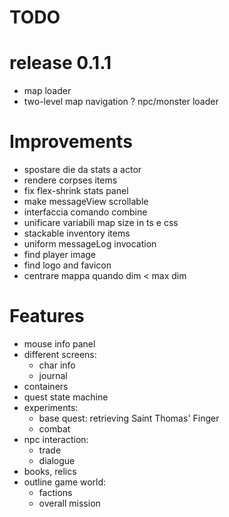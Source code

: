# TODO

# release 0.1.1
- map loader
- two-level map navigation
? npc/monster loader


# Improvements
- spostare die da stats a actor
- rendere corpses items
- fix flex-shrink stats panel
- make messageView scrollable
- interfaccia comando combine
- unificare variabili map size in ts e css
- stackable inventory items
- uniform messageLog invocation
- find player image
- find logo and favicon
- centrare mappa quando dim < max dim

# Features
- mouse info panel
- different screens:
	- char info
	- journal
- containers
- quest state machine
- experiments:
	- base quest: retrieving Saint Thomas' Finger
	- combat
- npc interaction:
	- trade
	- dialogue
- books, relics
- outline game world:
	- factions
	- overall mission

